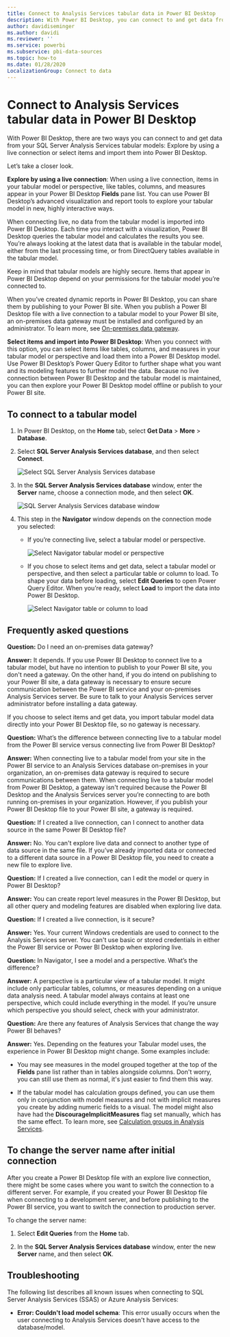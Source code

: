 ```yaml
---
title: Connect to Analysis Services tabular data in Power BI Desktop
description: With Power BI Desktop, you can connect to and get data from your SQL Server Analysis Services tabular models either by using a live connection or by selecting items to import into Power BI Desktop.
author: davidiseminger
ms.author: davidi
ms.reviewer: ''
ms.service: powerbi
ms.subservice: pbi-data-sources
ms.topic: how-to
ms.date: 01/28/2020
LocalizationGroup: Connect to data
---
```

# Connect to Analysis Services tabular data in Power BI Desktop
With Power BI Desktop, there are two ways you can connect to and get data from your SQL Server Analysis Services tabular models: Explore by using a live connection or select items and import them into Power BI Desktop.

Let’s take a closer look.

**Explore by using a live connection**: When using a live connection, items in your tabular model or perspective, like tables, columns, and measures appear in your Power BI Desktop **Fields** pane list. You can use Power BI Desktop’s advanced visualization and report tools to explore your tabular model in new, highly interactive ways.

When connecting live, no data from the tabular model is imported into Power BI Desktop. Each time you interact with a visualization, Power BI Desktop queries the tabular model and calculates the results you see. You’re always looking at the latest data that is available in the tabular model, either from the last processing time, or from DirectQuery tables available in the tabular model. 

Keep in mind that tabular models are highly secure. Items that appear in Power BI Desktop depend on your permissions for the tabular model you’re connected to.

When you’ve created dynamic reports in Power BI Desktop, you can share them by publishing to your Power BI site. When you publish a Power BI Desktop file with a live connection to a tabular model to your Power BI site, an on-premises data gateway must be installed and configured by an administrator. To learn more, see [On-premises data gateway](service-gateway-onprem.md).

**Select items and import into Power BI Desktop**: When you connect with this option, you can select items like tables, columns, and measures in your tabular model or perspective and load them into a Power BI Desktop model. Use Power BI Desktop’s Power Query Editor to further shape what you want and its modeling features to further model the data. Because no live connection between Power BI Desktop and the tabular model is maintained, you can then explore your Power BI Desktop model offline or publish to your Power BI site.

## To connect to a tabular model
1. In Power BI Desktop, on the **Home** tab, select **Get Data** > **More** > **Database**.
   
1. Select **SQL Server Analysis Services database**, and then select **Connect**.
   
   ![Select SQL Server Analysis Services database](media/desktop-analysis-services-tabular-data/pbid_sqlas_getdata_as.png)
3. In the **SQL Server Analysis Services database** window, enter the **Server** name, choose a connection mode, and then select **OK**.
   
   ![SQL Server Analysis Services database window](media/desktop-analysis-services-tabular-data/pbid_sqlas_getdata_as_server.png)
4. This step in the **Navigator** window depends on the connection mode you selected:

   - If you’re connecting live, select a tabular model or perspective.
  
      ![Select Navigator tabular model or perspective](media/desktop-analysis-services-tabular-data/pbid_sqlas_getdata_as_live.png)
   - If you chose to select items and get data, select a tabular model or perspective, and then select a particular table or column to load. To shape your data before loading, select **Edit Queries** to open Power Query Editor. When you’re ready, select **Load** to import the data into Power BI Desktop.

      ![Select Navigator table or column to load](media/desktop-analysis-services-tabular-data/pbid_sqlas_getdata_as_select.png)

## Frequently asked questions
**Question:** Do I need an on-premises data gateway?

**Answer:** It depends. If you use Power BI Desktop to connect live to a tabular model, but have no intention to publish to your Power BI site, you don't need a gateway. On the other hand, if you do intend on publishing to your Power BI site, a data gateway is necessary to ensure secure communication between the Power BI service and your on-premises Analysis Services server. Be sure to talk to your Analysis Services server administrator before installing a data gateway.

If you choose to select items and get data, you import tabular model data directly into your Power BI Desktop file, so no gateway is necessary.

**Question:** What’s the difference between connecting live to a tabular model from the Power BI service versus connecting live from Power BI Desktop?

**Answer:** When connecting live to a tabular model from your site in the Power BI service to an Analysis Services database on-premises in your organization, an on-premises data gateway is required to secure communications between them. When connecting live to a tabular model from Power BI Desktop, a gateway isn't required because the Power BI Desktop and the Analysis Services server you’re connecting to are both running on-premises in your organization. However, if you publish your Power BI Desktop file to your Power BI site, a gateway is required.

**Question:** If I created a live connection, can I connect to another data source in the same Power BI Desktop file?

**Answer:** No. You can't explore live data and connect to another type of data source in the same file. If you’ve already imported data or connected to a different data source in a Power BI Desktop file, you need to create a new file to explore live.

**Question:** If I created a live connection, can I edit the model or query in Power BI Desktop?

**Answer:** You can create report level measures in the Power BI Desktop, but all other query and modeling features are disabled when exploring live data.

**Question:** If I created a live connection, is it secure?

**Answer:** Yes. Your current Windows credentials are used to connect to the Analysis Services server. You can't use basic or stored credentials in either the Power BI service or Power BI Desktop when exploring live.

**Question:** In Navigator, I see a model and a perspective. What’s the difference?

**Answer:** A perspective is a particular view of a tabular model. It might include only particular tables, columns, or measures depending on a unique data analysis need. A tabular model always contains at least one perspective, which could include everything in the model. If you’re unsure which perspective you should select, check with your administrator.

**Question:** Are there any features of Analysis Services that change the way Power BI behaves?

**Answer:** Yes. Depending on the features your Tabular model uses, the experience in Power BI Desktop might change. Some examples include:
* You may see measures in the model grouped together at the top of the **Fields** pane list rather than in tables alongside columns. Don't worry, you can still use them as normal, it's just easier to find them this way.

* If the tabular model has calculation groups defined, you can use them only in conjunction with model measures and not with implicit measures you create by adding numeric fields to a visual. The model might also have had the **DiscourageImplicitMeasures** flag set manually, which has the same effect. To learn more, see [Calculation groups in Analysis Services](/analysis-services/tabular-models/calculation-groups#benefits).

## To change the server name after initial connection
After you create a Power BI Desktop file with an explore live connection, there might be some cases where you want to switch the connection to a different server. For example, if you created your Power BI Desktop file when connecting to a development server, and before publishing to the Power BI service, you want to switch the connection to production server.

To change the server name:

1. Select **Edit Queries** from the **Home** tab.

2. In the **SQL Server Analysis Services database** window, enter the new **Server** name, and then select **OK**.

   
## Troubleshooting 
The following list describes all known issues when connecting to SQL Server Analysis Services (SSAS) or Azure Analysis Services: 

* **Error: Couldn't load model schema**: This error usually occurs when the user connecting to Analysis Services doesn't have access to the database/model.